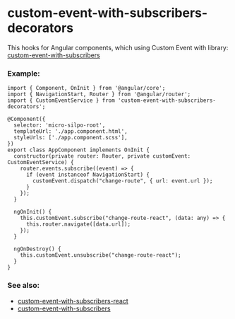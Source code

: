 # custom-event-with-subscribers-decorators

This hooks for Angular components, which using Custom Event with library: [custom-event-with-subscribers](https://www.npmjs.com/package/custom-event-with-subscribers)

### Example:
```
import { Component, OnInit } from '@angular/core';
import { NavigationStart, Router } from '@angular/router';
import { CustomEventService } from 'custom-event-with-subscribers-decorators';

@Component({
  selector: 'micro-silpo-root',
  templateUrl: './app.component.html',
  styleUrls: ['./app.component.scss'],
})
export class AppComponent implements OnInit {
  constructor(private router: Router, private customEvent: CustomEventService) {
    router.events.subscribe((event) => {
      if (event instanceof NavigationStart) {
        customEvent.dispatch("change-route", { url: event.url });
      }
    });
  }

  ngOnInit() {
    this.customEvent.subscribe("change-route-react", (data: any) => {
      this.router.navigate([data.url]);
    });
  }

  ngOnDestroy() {
    this.customEvent.unsubscribe("change-route-react");
  }
}
```


### See also:
* [custom-event-with-subscribers-react](https://www.npmjs.com/package/custom-event-with-subscribers-react)
* [custom-event-with-subscribers](https://www.npmjs.com/package/custom-event-with-subscribers)

